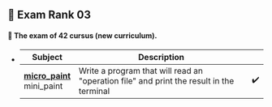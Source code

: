 ## :notebook_with_decorative_cover: Exam Rank 03

#### :page_facing_up: The exam of 42 cursus (new curriculum).

- | Subject                                                      | Description                                                  |                    |
  | ------------------------------------------------------------ | ------------------------------------------------------------ | ------------------ |
  | [**micro_paint**](https://github.com/jwon42/42cursus/tree/master/11_exam_rank_03/micro_paint)<br />mini_paint | Write a program that will read an "operation file" and print the result in the terminal | :heavy_check_mark: |

